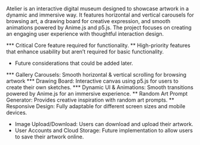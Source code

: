 Atelier is an interactive digital museum designed to showcase artwork in a dynamic and immersive way. It features horizontal and vertical carousels for browsing art, a drawing board for creative expression, and smooth animations powered by Anime.js and p5.js. The project focuses on creating an engaging user experience with thoughtful interaction design.

*** Critical Core feature required for functionality.
**  High-priority features that enhance usability but aren’t required for basic functionality.
* Future considerations that could be added later.

*** Gallery Carousels: Smooth horizontal & vertical scrolling for browsing artwork
*** Drawing Board: Interactive canvas using p5.js for users to create their own sketches.
*** Dynamic UI & Animations: Smooth transitions powered by Anime.js for an immersive experience.
** Random Art Prompt Generator: Provides creative inspiration with random art prompts.
** Responsive Design: Fully adaptable for different screen sizes and mobile devices.
* Image Upload/Download: Users can download and upload their artwork.
*  User Accounts and Cloud Storage: Future implementation to allow users to save their artwork online.


